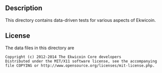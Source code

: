 Description
------------

This directory contains data-driven tests for various aspects of Ekwicoin.

License
--------

The data files in this directory are

    Copyright (c) 2012-2014 The Ekwicoin Core developers
    Distributed under the MIT/X11 software license, see the accompanying
    file COPYING or http://www.opensource.org/licenses/mit-license.php.


